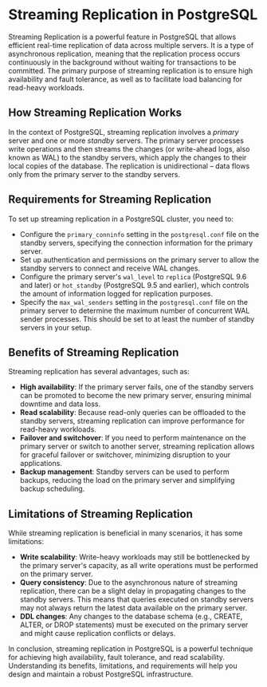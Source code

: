 # Streaming Replication in PostgreSQL

Streaming Replication is a powerful feature in PostgreSQL that allows efficient real-time replication of data across multiple servers. It is a type of asynchronous replication, meaning that the replication process occurs continuously in the background without waiting for transactions to be committed. The primary purpose of streaming replication is to ensure high availability and fault tolerance, as well as to facilitate load balancing for read-heavy workloads.

## How Streaming Replication Works

In the context of PostgreSQL, streaming replication involves a *primary* server and one or more *standby* servers. The primary server processes write operations and then streams the changes (or write-ahead logs, also known as WAL) to the standby servers, which apply the changes to their local copies of the database. The replication is unidirectional – data flows only from the primary server to the standby servers.

## Requirements for Streaming Replication

To set up streaming replication in a PostgreSQL cluster, you need to:

- Configure the `primary_conninfo` setting in the `postgresql.conf` file on the standby servers, specifying the connection information for the primary server.
- Set up authentication and permissions on the primary server to allow the standby servers to connect and receive WAL changes.
- Configure the primary server's `wal_level` to `replica` (PostgreSQL 9.6 and later) or `hot_standby` (PostgreSQL 9.5 and earlier), which controls the amount of information logged for replication purposes.
- Specify the `max_wal_senders` setting in the `postgresql.conf` file on the primary server to determine the maximum number of concurrent WAL sender processes. This should be set to at least the number of standby servers in your setup.

## Benefits of Streaming Replication

Streaming replication has several advantages, such as:

- **High availability**: If the primary server fails, one of the standby servers can be promoted to become the new primary server, ensuring minimal downtime and data loss.
- **Read scalability**: Because read-only queries can be offloaded to the standby servers, streaming replication can improve performance for read-heavy workloads.
- **Failover and switchover**: If you need to perform maintenance on the primary server or switch to another server, streaming replication allows for graceful failover or switchover, minimizing disruption to your applications.
- **Backup management**: Standby servers can be used to perform backups, reducing the load on the primary server and simplifying backup scheduling.

## Limitations of Streaming Replication

While streaming replication is beneficial in many scenarios, it has some limitations:

- **Write scalability**: Write-heavy workloads may still be bottlenecked by the primary server's capacity, as all write operations must be performed on the primary server.
- **Query consistency**: Due to the asynchronous nature of streaming replication, there can be a slight delay in propagating changes to the standby servers. This means that queries executed on standby servers may not always return the latest data available on the primary server.
- **DDL changes**: Any changes to the database schema (e.g., CREATE, ALTER, or DROP statements) must be executed on the primary server and might cause replication conflicts or delays.

In conclusion, streaming replication in PostgreSQL is a powerful technique for achieving high availability, fault tolerance, and read scalability. Understanding its benefits, limitations, and requirements will help you design and maintain a robust PostgreSQL infrastructure.